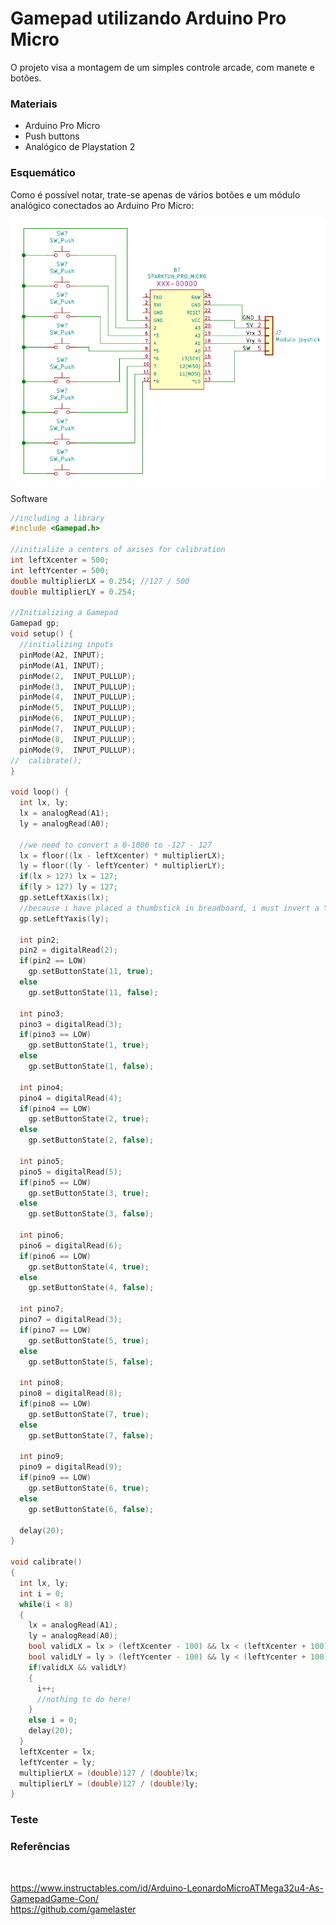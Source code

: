 # Gamepad utilizando Arduino Pro Micro

O projeto visa a montagem de um simples controle arcade, com manete e botões.

<h3>Materiais</h3>

- Arduino Pro Micro
- Push buttons
- Analógico de Playstation 2

<h3>Esquemático</h3>

Como é possível notar, trate-se apenas de vários botões e um módulo analógico conectados ao Arduino Pro Micro: 

![](images/esquematico.png)

Software

```c
//including a library
#include <Gamepad.h>

//initialize a centers of axises for calibration
int leftXcenter = 500;
int leftYcenter = 500;
double multiplierLX = 0.254; //127 / 500
double multiplierLY = 0.254;

//Initializing a Gamepad
Gamepad gp;
void setup() {
  //initializing inputs
  pinMode(A2, INPUT);
  pinMode(A1, INPUT);
  pinMode(2,  INPUT_PULLUP);
  pinMode(3,  INPUT_PULLUP);
  pinMode(4,  INPUT_PULLUP);
  pinMode(5,  INPUT_PULLUP);
  pinMode(6,  INPUT_PULLUP);
  pinMode(7,  INPUT_PULLUP);
  pinMode(8,  INPUT_PULLUP);
  pinMode(9,  INPUT_PULLUP);
//  calibrate();
}

void loop() {
  int lx, ly;
  lx = analogRead(A1);
  ly = analogRead(A0);
  
  //we need to convert a 0-1000 to -127 - 127
  lx = floor((lx - leftXcenter) * multiplierLX);
  ly = floor((ly - leftYcenter) * multiplierLY);
  if(lx > 127) lx = 127;
  if(ly > 127) ly = 127;
  gp.setLeftXaxis(lx);
  //because i have placed a thumbstick in breadboard, i must invert a Y axis and swap X and Y axises
  gp.setLeftYaxis(ly);
  
  int pin2;
  pin2 = digitalRead(2);
  if(pin2 == LOW)
    gp.setButtonState(11, true);
  else
    gp.setButtonState(11, false);

  int pino3;
  pino3 = digitalRead(3);
  if(pino3 == LOW)
    gp.setButtonState(1, true);
  else
    gp.setButtonState(1, false);
    
  int pino4;
  pino4 = digitalRead(4);
  if(pino4 == LOW)
    gp.setButtonState(2, true);
  else
    gp.setButtonState(2, false);

  int pino5;
  pino5 = digitalRead(5);
  if(pino5 == LOW)
    gp.setButtonState(3, true);
  else
    gp.setButtonState(3, false);

  int pino6;
  pino6 = digitalRead(6);
  if(pino6 == LOW)
    gp.setButtonState(4, true);
  else
    gp.setButtonState(4, false);

  int pino7;
  pino7 = digitalRead(3);
  if(pino7 == LOW)
    gp.setButtonState(5, true);
  else
    gp.setButtonState(5, false);

  int pino8;
  pino8 = digitalRead(8);
  if(pino8 == LOW)
    gp.setButtonState(7, true);
  else
    gp.setButtonState(7, false);

  int pino9;
  pino9 = digitalRead(9);
  if(pino9 == LOW)
    gp.setButtonState(6, true);
  else
    gp.setButtonState(6, false);

  delay(20);
}

void calibrate()
{
  int lx, ly;
  int i = 0;
  while(i < 8)
  {
    lx = analogRead(A1);
    ly = analogRead(A0);
    bool validLX = lx > (leftXcenter - 100) && lx < (leftXcenter + 100);
    bool validLY = ly > (leftYcenter - 100) && ly < (leftYcenter + 100);
    if(validLX && validLY)
    {
      i++;
      //nothing to do here!
    }
    else i = 0;
    delay(20);
  }
  leftXcenter = lx;
  leftYcenter = ly;
  multiplierLX = (double)127 / (double)lx;
  multiplierLY = (double)127 / (double)ly;
}
```



<h3>Teste</h3>


<h3>Referências</h3>
</br>

https://www.instructables.com/id/Arduino-LeonardoMicroATMega32u4-As-GamepadGame-Con/</br>
https://github.com/gamelaster
